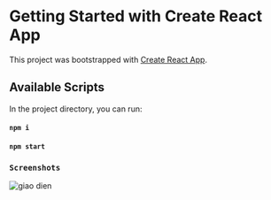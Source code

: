 # Getting Started with Create React App
This project was bootstrapped with [Create React App](https://github.com/facebook/create-react-app).

## Available Scripts

In the project directory, you can run:
#### `npm i`
#### `npm start`

### `Screenshots`
![giao dien](https://github.com/toansola3/thue-do/blob/master/img/Screenshot%202023-02-21%20131806.png?raw=true)


